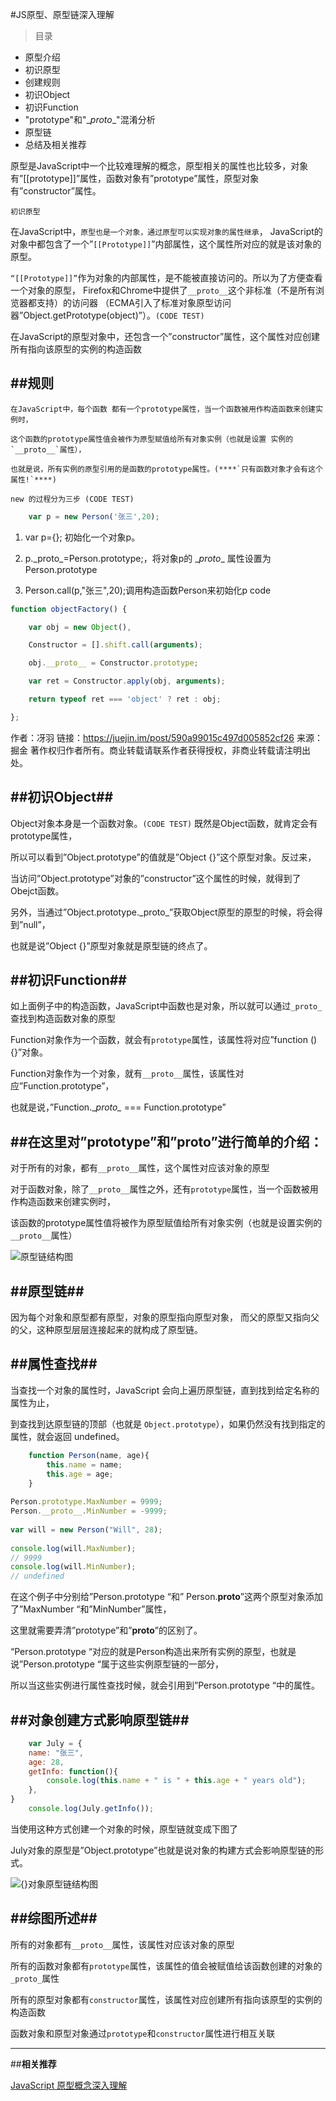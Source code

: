 #JS原型、原型链深入理解

> 目录

* 原型介绍
* 初识原型
* 创建规则
* 初识Object
* 初识Function
* "prototype"和"\__proto__"混淆分析
* 原型链
* 总结及相关推荐

原型是JavaScript中一个比较难理解的概念，原型相关的属性也比较多，对象有”[[prototype]]”属性，函数对象有”prototype”属性，原型对象有”constructor”属性。

`初识原型`

在JavaScript中，`原型也是一个对象，通过原型可以实现对象的属性继承`，
JavaScript的对象中都包含了一个”`[[Prototype]]`”内部属性，这个属性所对应的就是该对象的原型。

`“[[Prototype]]”`作为对象的内部属性，是不能被直接访问的。所以为了方便查看一个对象的原型，
Firefox和Chrome中提供了`__proto__`这个非标准（不是所有浏览器都支持）的访问器
（ECMA引入了标准对象原型访问器”Object.getPrototype(object)”）。`(CODE TEST)`

在JavaScript的原型对象中，还包含一个”constructor”属性，这个属性对应创建所有指向该原型的实例的构造函数

##__规则__
---
    在JavaScript中，每个函数 都有一个prototype属性，当一个函数被用作构造函数来创建实例时，

    这个函数的prototype属性值会被作为原型赋值给所有对象实例（也就是设置 实例的`__proto__`属性），

    也就是说，所有实例的原型引用的是函数的prototype属性。(****`只有函数对象才会有这个属性!`****)

`new 的过程分为三步 (CODE TEST)`

```javascript
    var p = new Person('张三',20);
```
1. var p={}; 初始化一个对象p。  

2. p.\_proto\_=Person.prototype;，将对象p的 \__proto__ 属性设置为 Person.prototype

3. Person.call(p,"张三",20);调用构造函数Person来初始化p
code
```javascript
function objectFactory() {

    var obj = new Object(),

    Constructor = [].shift.call(arguments);

    obj.__proto__ = Constructor.prototype;

    var ret = Constructor.apply(obj, arguments);

    return typeof ret === 'object' ? ret : obj;

};
```

作者：冴羽
链接：https://juejin.im/post/590a99015c497d005852cf26
来源：掘金
著作权归作者所有。商业转载请联系作者获得授权，非商业转载请注明出处。
                       

##初识Object##
---
Object对象本身是一个函数对象。`(CODE TEST)` 既然是Object函数，就肯定会有prototype属性，

所以可以看到”Object.prototype”的值就是”Object {}”这个原型对象。反过来，

当访问”Object.prototype”对象的”constructor”这个属性的时候，就得到了Obejct函数。

另外，当通过”Object.prototype.\_proto_”获取Object原型的原型的时候，将会得到”null”，

也就是说”Object {}”原型对象就是原型链的终点了。

##初识Function##
---
如上面例子中的构造函数，JavaScript中函数也是对象，所以就可以通过`_proto_`查找到构造函数对象的原型

Function对象作为一个函数，就会有`prototype`属性，该属性将对应”function () {}”对象。

Function对象作为一个对象，就有`__proto__`属性，该属性对应”Function.prototype”，

也就是说，”Function.\__proto\__ === Function.prototype”



##在这里对”prototype”和”__proto__”进行简单的介绍：
---
对于所有的对象，都有`__proto__`属性，这个属性对应该对象的原型

对于函数对象，除了`__proto__`属性之外，还有`prototype`属性，当一个函数被用作构造函数来创建实例时，

该函数的prototype属性值将被作为原型赋值给所有对象实例（也就是设置实例的`__proto__`属性）


![](http://s3.51cto.com/wyfs02/M00/75/71/wKiom1Y5Z6-znxFpAAJXoj1qs6I106.jpg '原型链结构图')

##**原型链**##
---

因为每个对象和原型都有原型，对象的原型指向原型对象，
而父的原型又指向父的父，这种原型层层连接起来的就构成了原型链。

##**属性查找**##
---

当查找一个对象的属性时，JavaScript 会向上遍历原型链，直到找到给定名称的属性为止，

到查找到达原型链的顶部（也就是 `Object.prototype`），如果仍然没有找到指定的属性，就会返回 undefined。

```javascript
    function Person(name, age){ 
        this.name = name; 
        this.age = age; 
    } 
 
Person.prototype.MaxNumber = 9999; 
Person.__proto__.MinNumber = -9999; 
 
var will = new Person("Will", 28); 
 
console.log(will.MaxNumber); 
// 9999 
console.log(will.MinNumber); 
// undefined 
```

在这个例子中分别给”Person.prototype “和” Person.__proto__”这两个原型对象添加了”MaxNumber “和”MinNumber”属性，

这里就需要弄清”prototype”和”__proto__”的区别了。

“Person.prototype “对应的就是Person构造出来所有实例的原型，也就是说”Person.prototype “属于这些实例原型链的一部分，

所以当这些实例进行属性查找时候，就会引用到”Person.prototype “中的属性。


##**对象创建方式影响原型链**##
---
```javascript
    var July = { 
    name: "张三", 
    age: 28, 
    getInfo: function(){ 
        console.log(this.name + " is " + this.age + " years old"); 
    }, 
} 
    console.log(July.getInfo()); 
```
当使用这种方式创建一个对象的时候，原型链就变成下图了

July对象的原型是”Object.prototype”也就是说对象的构建方式会影响原型链的形式。

![](http://s1.51cto.com/wyfs02/M01/75/6F/wKioL1Y5Z_TQmz04AADKZF3NiH4003.jpg '{}对象原型链结构图')


##**综图所述**##
---
所有的对象都有`__proto__`属性，该属性对应该对象的原型

所有的函数对象都有`prototype`属性，该属性的值会被赋值给该函数创建的对象的`_proto_`属性

所有的原型对象都有`constructor`属性，该属性对应创建所有指向该原型的实例的构造函数

函数对象和原型对象通过`prototype`和`constructor`属性进行相互关联

---


##__相关推荐__

[JavaScript 原型概念深入理解](http://developer.51cto.com/art/201511/496178.htm)









